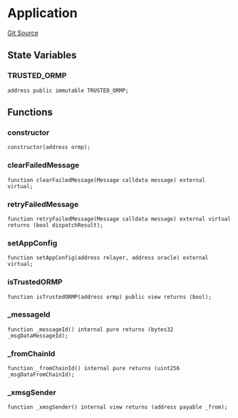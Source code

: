 # Application
[Git Source](https://github.com/darwinia-network/ORMP/blob/bfc33075bd9a7ec216d3d5b5407194e8cde9bd94/src/user/Application.sol)


## State Variables
### TRUSTED_ORMP

```solidity
address public immutable TRUSTED_ORMP;
```


## Functions
### constructor


```solidity
constructor(address ormp);
```

### clearFailedMessage


```solidity
function clearFailedMessage(Message calldata message) external virtual;
```

### retryFailedMessage


```solidity
function retryFailedMessage(Message calldata message) external virtual returns (bool dispatchResult);
```

### setAppConfig


```solidity
function setAppConfig(address relayer, address oracle) external virtual;
```

### isTrustedORMP


```solidity
function isTrustedORMP(address ormp) public view returns (bool);
```

### _messageId


```solidity
function _messageId() internal pure returns (bytes32 _msgDataMessageId);
```

### _fromChainId


```solidity
function _fromChainId() internal pure returns (uint256 _msgDataFromChainId);
```

### _xmsgSender


```solidity
function _xmsgSender() internal view returns (address payable _from);
```

